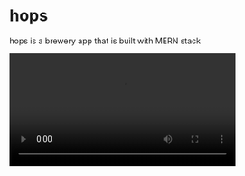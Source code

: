 # hops
hops is a brewery app that is built with MERN stack

<video width="400" controls>
  <source src="https://www.youtube.com/watch?v=s4bM5azkqxE" type="video/mp4">
  Your browser does not support HTML video.
</video>


